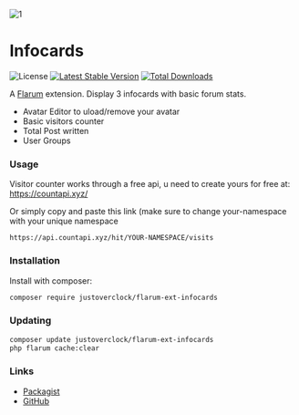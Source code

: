 ![1](https://user-images.githubusercontent.com/79002016/116794630-bf09af80-aace-11eb-8156-dd3e30ab6da0.png)
# Infocards

![License](https://img.shields.io/badge/license-MIT-blue.svg) [![Latest Stable Version](https://img.shields.io/packagist/v/justoverclock/flarum-ext-infocards.svg)](https://packagist.org/packages/justoverclock/flarum-ext-infocards) [![Total Downloads](https://img.shields.io/packagist/dt/justoverclock/flarum-ext-infocards.svg)](https://packagist.org/packages/justoverclock/flarum-ext-infocards)

A [Flarum](http://flarum.org) extension. Display 3 infocards with basic forum stats.

 - Avatar Editor to uload/remove your avatar
 - Basic visitors counter
 - Total Post written
 - User Groups

### Usage

Visitor counter works through a free api, u need to create yours for free at:
https://countapi.xyz/

Or simply copy and paste this link (make sure to change your-namespace with your unique namespace
```
https://api.countapi.xyz/hit/YOUR-NAMESPACE/visits
```

### Installation

Install with composer:

```sh
composer require justoverclock/flarum-ext-infocards
```

### Updating

```sh
composer update justoverclock/flarum-ext-infocards
php flarum cache:clear
```

### Links

- [Packagist](https://packagist.org/packages/justoverclock/flarum-ext-infocards)
- [GitHub](https://github.com/justoverclockl/flarum-ext-infocards)
